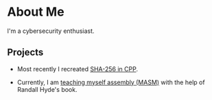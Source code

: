 # About Me
I'm a cybersecurity enthusiast.

## Projects
* Most recently I recreated [SHA-256 in CPP](https://github.com/BurritoBlankets/SHA256).

* Currently, I am [teaching myself assembly (MASM)](https://github.com/BurritoBlankets/Learning-Assembly) with the help of Randall Hyde's book.
